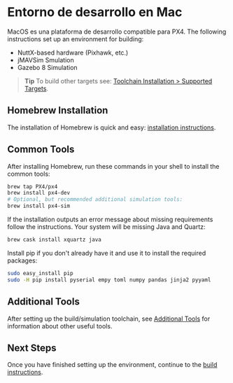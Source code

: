 # Entorno de desarrollo en Mac

MacOS es una plataforma de desarrollo compatible para PX4. The following instructions set up an environment for building:

* NuttX-based hardware (Pixhawk, etc.)
* jMAVSim Smulation
* Gazebo 8 Simulation

> **Tip** To build other targets see: [Toolchain Installation > Supported Targets](../setup/dev_env.md#supported-targets).

## Homebrew Installation

The installation of Homebrew is quick and easy: [installation instructions](https://brew.sh).

## Common Tools

After installing Homebrew, run these commands in your shell to install the common tools:

```sh
brew tap PX4/px4
brew install px4-dev
# Optional, but recommended additional simulation tools:
brew install px4-sim
```

If the installation outputs an error message about missing requirements follow the instructions. Your system will be missing Java and Quartz:

```sh
brew cask install xquartz java
```

Install pip if you don't already have it and use it to install the required packages:

```sh
sudo easy_install pip
sudo -H pip install pyserial empy toml numpy pandas jinja2 pyyaml
```

## Additional Tools

After setting up the build/simulation toolchain, see [Additional Tools](../setup/generic_dev_tools.md) for information about other useful tools.

## Next Steps

Once you have finished setting up the environment, continue to the [build instructions](../setup/building_px4.md).